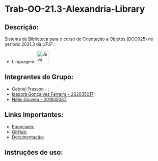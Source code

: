 # Trab-OO-21.3-Alexandria-Library

## Descrição:
Sistema de Biblioteca para o curso de Orientação a Objetos (DCC025) no período 2021.3 da UFJF.
* Linguagem: <img alt="Java" src="https://www.ativasoft.com.br/blog/wp-content/uploads/2018/01/java_icon.png" width="40"></img>

## Integrantes do Grupo:
* [Gabriel Frasson - ]();
* [Isadora Gonçalves Ferreira - 202035017]();
* [Nélio Gouvea - 201935037]();

## Links Importantes:
* [Enunciado](https://drive.google.com/file/d/1tSs02AVMjhpnLdY8hz3z4NkEfP1iElu5/view?usp=sharing);
* [GitHub](https://github.com/isa56/Trab-OO-21.3-Alexandria-Library);
* [Documentação](https://docs.google.com/document/d/12Ocq4AJZg6iqNCZt6IzPJvsMbWFAbf9499eRfbHI5hw/edit?usp=sharing);

## Instruções de uso:
